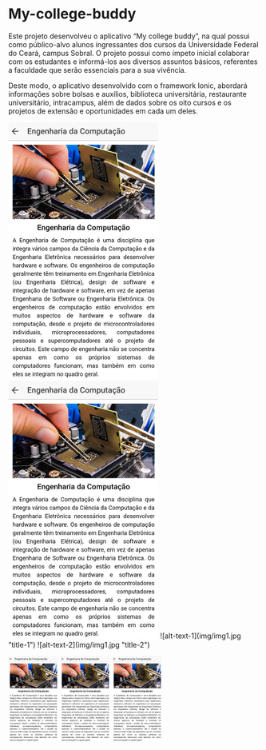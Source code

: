 # My-college-buddy
Este projeto desenvolveu o aplicativo “My college buddy”, na qual possui como público-alvo
alunos ingressantes dos cursos da Universidade Federal do Ceará, campus Sobral. O projeto
possui como ímpeto inicial colaborar com os estudantes e informá-los aos diversos assuntos
básicos, referentes a faculdade que serão essenciais para a sua vivência.


Deste modo, o aplicativo desenvolvido com o framework Ionic, abordará
informações sobre bolsas e auxílios, biblioteca universitária, restaurante universitário,
intracampus, além de dados sobre os oito cursos e os projetos de extensão e oportunidades
em cada um deles.

<img src="img/img1.jpg" width="300">
<img src="img/img1.jpg" width="300">
![alt-text-1](img/img1.jpg "title-1") ![alt-text-2](img/img1.jpg "title-2")

<p float="left">
  <img src="img/img1.jpg" width="100" />
  <img src="img/img1.jpg" width="100" /> 
  <img src="img/img1.jpg" width="100" />
</p>
